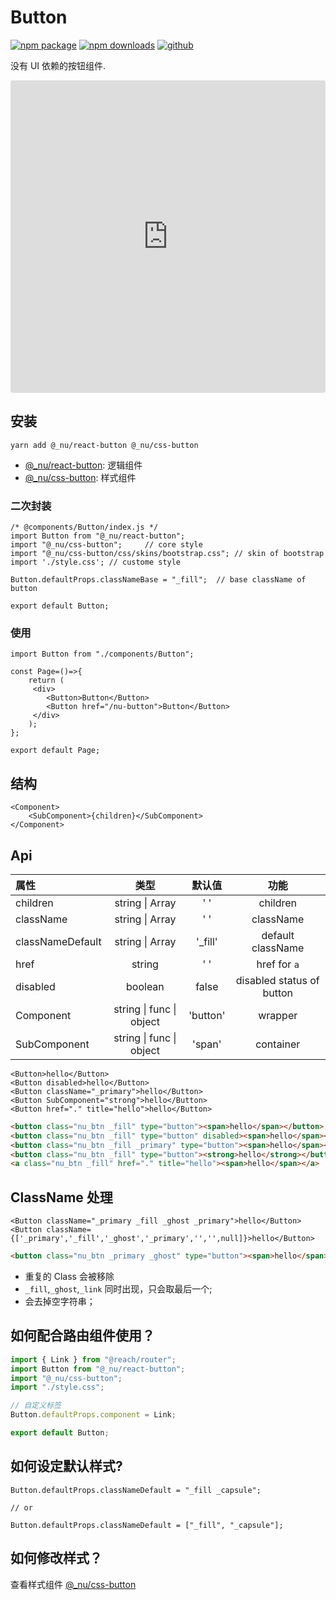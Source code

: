 # Button

[![npm package][npm-badge]][npm-url]
[![npm downloads][npm-downloads]][npm-url]
[![github][git-badge]][git-url]

[npm-badge]: https://img.shields.io/npm/v/@_nu/react-button.svg
[npm-url]: https://www.npmjs.org/package/@_nu/react-button
[npm-downloads]: https://img.shields.io/npm/dw/@_nu/react-button
[git-url]: https://github.com/nu-system/react-button
[git-badge]: https://img.shields.io/github/stars/nu-system/react-button.svg?style=social

没有 UI 依赖的按钮组件.

<iframe src="https://codesandbox.io/embed/throbbing-leftpad-juijc?autoresize=1&fontsize=14&hidenavigation=1&module=%2Fsrc%2Fcomponents%2FButton.js" title="throbbing-leftpad-juijc" style="width:100%; height:500px; border:0; border-radius: 4px; overflow:hidden;" sandbox="allow-modals allow-forms allow-popups allow-scripts allow-same-origin"></iframe>

## 安装

```
yarn add @_nu/react-button @_nu/css-button
```

- [@\_nu/react-button](https://nu-system.github.io/react/button/): 逻辑组件
- [@\_nu/css-button](https://nu-system.github.io/css/button/): 样式组件

### 二次封装

```JSX
/* @components/Button/index.js */
import Button from "@_nu/react-button";
import "@_nu/css-button";     // core style
import "@_nu/css-button/css/skins/bootstrap.css"; // skin of bootstrap
import './style.css'; // custome style

Button.defaultProps.classNameBase = "_fill";  // base className of button

export default Button;
```

### 使用

```JSX
import Button from "./components/Button";

const Page=()=>{
    return (
     <div>
        <Button>Button</Button>
        <Button href="/nu-button">Button</Button>
     </div>
    );
};

export default Page;
```

## 结构

```JSX
<Component>
    <SubComponent>{children}</SubComponent>
</Component>
```

## Api

| 属性             |               类型               |  默认值  |           功能            |
| :--------------- | :------------------------------: | :------: | :-----------------------: |
| children         |       string &#124; Array        | '&nbsp;' |         children          |
| className        |       string &#124; Array        | '&nbsp;' |         className         |
| classNameDefault |       string &#124; Array        | '\_fill' |     default className     |
| href             |              string              | '&nbsp;' |       href for `a`        |
| disabled         |             boolean              |  false   | disabled status of button |
| Component        | string &#124; func &#124; object | 'button' |          wrapper          |
| SubComponent     | string &#124; func &#124; object |  'span'  |         container         |

```JSX
<Button>hello</Button>
<Button disabled>hello</Button>
<Button className="_primary">hello</Button>
<Button SubComponent="strong">hello</Button>
<Button href="." title="hello">hello</Button>
```

```HTML
<button class="nu_btn _fill" type="button"><span>hello</span></button>
<button class="nu_btn _fill" type="button" disabled><span>hello</span></button>
<button class="nu_btn _fill _primary" type="button"><span>hello</span></button>
<button class="nu_btn _fill" type="button"><strong>hello</strong></button>
<a class="nu_btn _fill" href="." title="hello"><span>hello</span></a>
```

## ClassName 处理

```JSX
<Button className="_primary _fill _ghost _primary">hello</Button>
<Button className={['_primary','_fill','_ghost','_primary','','',null]}>hello</Button>
```

```HTML
<button class="nu_btn _primary _ghost" type="button"><span>hello</span></button>
```

- 重复的 Class 会被移除
- `_fill`,`_ghost`,`_link` 同时出现，只会取最后一个;
- 会去掉空字符串；

## 如何配合路由组件使用？

```jsx
import { Link } from "@reach/router";
import Button from "@_nu/react-button";
import "@_nu/css-button";
import "./style.css";

// 自定义标签
Button.defaultProps.component = Link;

export default Button;
```

## 如何设定默认样式?

```JSX
Button.defaultProps.classNameDefault = "_fill _capsule";

// or

Button.defaultProps.classNameDefault = ["_fill", "_capsule"];
```

## 如何修改样式？

查看样式组件 [@\_nu/css-button](https://nu-system.github.io/zh/css/button/)
